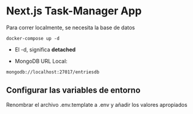 # Next.js Task-Manager App

Para correr localmente, se necesita la base de datos

```
docker-compose up -d
```

- El -d, significa **detached**

* MongoDB URL Local:

```
mongodb://localhost:27017/entriesdb
```

## Configurar las variables de entorno

Renombrar el archivo .env.template a .env y añadir los valores apropiados
